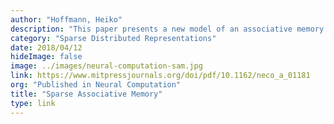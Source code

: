 ```yaml
---
author: "Hoffmann, Heiko"
description: "This paper presents a new model of an associative memory that overcomes the typical deficiencies of spurious memories and low efficiency. The authors refer to it as associative memory (SAM) because it is based on sparse projections from neural patterns to pattern-specific neurons. This paper was inspired by the paper, "Why neurons have thousands of synapses, a theory of sequence memory in neocortex."
category: "Sparse Distributed Representations"
date: 2018/04/12
hideImage: false
image: ../images/neural-computation-sam.jpg
link: https://www.mitpressjournals.org/doi/pdf/10.1162/neco_a_01181
org: "Published in Neural Computation"
title: "Sparse Associative Memory"
type: link
---
```


